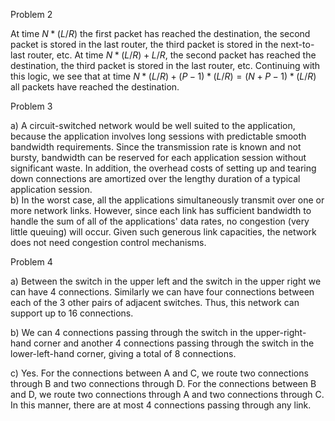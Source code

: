 Problem 2

At time $N*(L/R)$ the first packet has reached the destination, the second packet is stored in the last router, the third packet is stored in the next-to-last router, etc. At time $N*(L/R) + L/R$, the second packet has reached the destination, the third packet is stored in the last router,  etc.  Continuing  with  this  logic,  we  see  that  at  time  $N*(L/R)  +  (P-1)*(L/R)  = (N+P-1)*(L/R)$ all packets have reached the destination.  

Problem 3   

a)  A  circuit-switched  network  would  be  well  suited  to  the  application,  because  the application  involves  long  sessions  with  predictable  smooth  bandwidth  requirements. Since  the  transmission  rate  is  known  and  not  bursty,  bandwidth  can  be  reserved  for each application session without significant waste. In addition, the overhead costs of setting up and tearing down connections are amortized over the lengthy duration of a typical application session.  
b)  In  the  worst  case,  all  the  applications  simultaneously  transmit  over  one  or  more network links. However, since each link has sufficient bandwidth to handle the sum of  all  of  the  applications'  data  rates,  no  congestion  (very little  queuing)  will  occur. Given  such  generous  link  capacities,  the  network  does  not  need  congestion  control mechanisms.

Problem 4  

a) Between the switch in the upper left and the switch in the upper right we can have 4 connections.  Similarly  we  can  have  four  connections  between  each  of  the  3  other pairs of adjacent switches. Thus, this network can support up to 16 connections.   

b) We can 4 connections passing through the switch in the upper-right-hand corner and another  4  connections  passing  through  the  switch  in  the  lower-left-hand  corner, giving a total of 8 connections. 

c) Yes. For the connections between A and C, we route two connections through B and two  connections  through  D.  For  the  connections  between  B  and  D,  we  route  two connections through A and two connections through C.  In this manner, there are at most 4 connections passing through any link. 